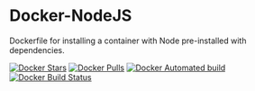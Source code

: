 # Docker-NodeJS

Dockerfile for installing a container with Node pre-installed with dependencies.

[![Docker Stars](https://img.shields.io/docker/stars/technoblazed/docker-nodejs.svg?style=flat-square)](https://hub.docker.com/r/technoblazed/docker-nodejs/)
[![Docker Pulls](https://img.shields.io/docker/pulls/technoblazed/docker-nodejs.svg?style=flat-square)](https://hub.docker.com/r/technoblazed/docker-nodejs/)
[![Docker Automated build](https://img.shields.io/docker/automated/technoblazed/docker-nodejs.svg?style=flat-square)](https://hub.docker.com/r/technoblazed/docker-nodejs/)
[![Docker Build Status](https://img.shields.io/docker/build/technoblazed/docker-nodejs.svg?style=flat-square)](https://hub.docker.com/r/technoblazed/docker-nodejs/)